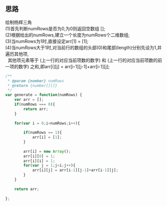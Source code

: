 
## 思路

绘制杨辉三角<br>
(1)首先判断numRows是否为0,为0则返回空数组 [];<br>
(2)根据给出的numRows,建立一个长度为numRows个二维数组;<br>
(3)当numRows为1时,直接设定arr[1] = [1];<br>
(4)当numRows大于1时,对当前行的数组的头部(0)和尾部(length)分别先设为1,并遍历其他项,<br>
   其他项元素等于 (上一行的对应当前项数的数字) 和 (上一行的对应当前项数的前一项的数字) 之和,即arr[i][j] = arr[i-1][j-1]+arr[i-1][j];<br>

```javascript
/**
 * @param {number} numRows
 * @return {number[][]}
 */
var generate = function(numRows) {
    var arr = [];
    if(numRows === 0){
        return arr;
    }
        
    for(var i = 0;i<numRows;i++){
        
        if(numRows == 1){
            arr[i] = [1];
        }
        
        arr[i] = new Array();
        arr[i][0] = 1;
        arr[i][i] = 1;
        for(var j = 1;j<i;j++){
            arr[i][j] = arr[i-1][j-1]+arr[i-1][j];
        }   
    }
        
    return arr;
    
};
```
